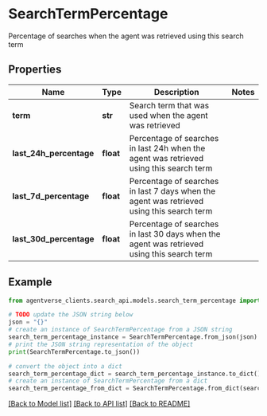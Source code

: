 # SearchTermPercentage

Percentage of searches when the agent was retrieved using this search term

## Properties

Name | Type | Description | Notes
------------ | ------------- | ------------- | -------------
**term** | **str** | Search term that was used when the agent was retrieved | 
**last_24h_percentage** | **float** | Percentage of searches in last 24h when the agent was retrieved using this search term | 
**last_7d_percentage** | **float** | Percentage of searches in last 7 days when the agent was retrieved using this search term | 
**last_30d_percentage** | **float** | Percentage of searches in last 30 days when the agent was retrieved using this search term | 

## Example

```python
from agentverse_clients.search_api.models.search_term_percentage import SearchTermPercentage

# TODO update the JSON string below
json = "{}"
# create an instance of SearchTermPercentage from a JSON string
search_term_percentage_instance = SearchTermPercentage.from_json(json)
# print the JSON string representation of the object
print(SearchTermPercentage.to_json())

# convert the object into a dict
search_term_percentage_dict = search_term_percentage_instance.to_dict()
# create an instance of SearchTermPercentage from a dict
search_term_percentage_from_dict = SearchTermPercentage.from_dict(search_term_percentage_dict)
```
[[Back to Model list]](../README.md#documentation-for-models) [[Back to API list]](../README.md#documentation-for-api-endpoints) [[Back to README]](../README.md)


